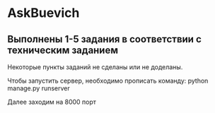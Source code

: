 # AskBuevich

## Выполнены 1-5 задания в соответствии с техническим заданием

Некоторые пункты заданий не сделаны или не доделаны.

Чтобы запустить сервер, необходимо прописать команду: python manage.py runserver

Далее заходим на 8000 порт




